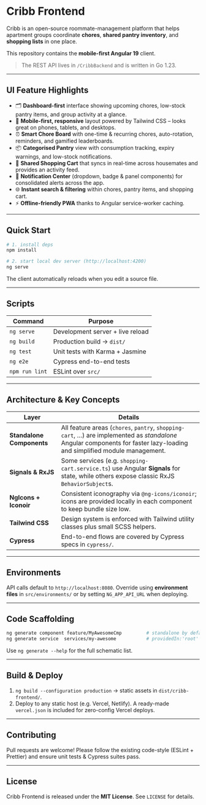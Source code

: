 # Cribb Frontend

Cribb is an open-source roommate-management platform that helps apartment groups coordinate **chores**, **shared pantry inventory**, and **shopping lists** in one place.  

This repository contains the **mobile-first Angular&nbsp;19** client.

> The REST API lives in `/CribbBackend` and is written in Go 1.23.

---

## UI Feature Highlights

* 🗂 **Dashboard-first** interface showing upcoming chores, low-stock pantry items, and group activity at a glance.
* 📱 **Mobile-first, responsive** layout powered by Tailwind CSS – looks great on phones, tablets, and desktops.
* ⏰ **Smart Chore Board** with one-time & recurring chores, auto-rotation, reminders, and gamified leaderboards.
* 📦 **Categorised Pantry** view with consumption tracking, expiry warnings, and low-stock notifications.
* 🛒 **Shared Shopping Cart** that syncs in real-time across housemates and provides an activity feed.
* 🔔 **Notification Center** (dropdown, badge & panel components) for consolidated alerts across the app.
* 🌐 **Instant search & filtering** within chores, pantry items, and shopping cart.
* ⚡️ **Offline-friendly PWA** thanks to Angular service-worker caching.

---

## Quick Start

```bash
# 1. install deps
npm install

# 2. start local dev server (http://localhost:4200)
ng serve
```

The client automatically reloads when you edit a source file.

---

## Scripts

| Command                 | Purpose                               |
| ----------------------- | ------------------------------------- |
| `ng serve`              | Development server + live reload      |
| `ng build`              | Production build → `dist/`            |
| `ng test`               | Unit tests with Karma + Jasmine       |
| `ng e2e`                | Cypress end-to-end tests              |
| `npm run lint`          | ESLint over `src/`                    |

---

## Architecture & Key Concepts

| Layer            | Details |
| ---------------- | ------- |
| **Standalone Components** | All feature areas (`chores`, `pantry`, `shopping-cart`, …) are implemented as *standalone* Angular components for faster lazy-loading and simplified module management. |
| **Signals & RxJS** | Some services (e.g. `shopping-cart.service.ts`) use Angular **Signals** for state, while others expose classic RxJS `BehaviorSubject`s. |
| **NgIcons + Iconoir** | Consistent iconography via `@ng-icons/iconoir`; icons are provided locally in each component to keep bundle size low. |
| **Tailwind CSS** | Design system is enforced with Tailwind utility classes plus small SCSS helpers. |
| **Cypress** | End-to-end flows are covered by Cypress specs in `cypress/`. |

---

## Environments

API calls default to `http://localhost:8080`. Override using **environment files** in `src/environments/` or by setting `NG_APP_API_URL` when deploying.

---

## Code Scaffolding

```bash
ng generate component feature/MyAwesomeCmp         # standalone by default
ng generate service  services/my-awesome           # providedIn:'root'
```

Use `ng generate --help` for the full schematic list.

---

## Build & Deploy

1. `ng build --configuration production` → static assets in `dist/cribb-frontend/`.
2. Deploy to any static host (e.g. Vercel, Netlify). A ready-made `vercel.json` is included for zero-config Vercel deploys.

---

## Contributing

Pull requests are welcome! Please follow the existing code-style (ESLint + Prettier) and ensure unit tests & Cypress suites pass.

---

## License

Cribb Frontend is released under the **MIT License**. See `LICENSE` for details.
